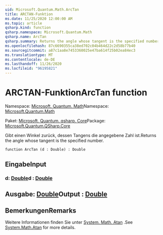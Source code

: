 ```yaml
---
uid: Microsoft.Quantum.Math.ArcTan
title: ARCTAN-Funktion
ms.date: 11/25/2020 12:00:00 AM
ms.topic: article
qsharp.kind: function
qsharp.namespace: Microsoft.Quantum.Math
qsharp.name: ArcTan
qsharp.summary: Returns the angle whose tangent is the specified number.
ms.openlocfilehash: 87c6690355ca38ed702c04b464d22c2d58b77b40
ms.sourcegitcommit: a87c1aa8e7453360025e47ba614f25b02ea84ec3
ms.translationtype: MT
ms.contentlocale: de-DE
ms.lasthandoff: 11/26/2020
ms.locfileid: "96195821"
---
```

# <a name="arctan-function"></a><span data-ttu-id="b2d1c-102">ARCTAN-Funktion</span><span class="sxs-lookup"><span data-stu-id="b2d1c-102">ArcTan function</span></span>

<span data-ttu-id="b2d1c-103">Namespace: [Microsoft. Quantum. Math](xref:Microsoft.Quantum.Math)</span><span class="sxs-lookup"><span data-stu-id="b2d1c-103">Namespace: [Microsoft.Quantum.Math](xref:Microsoft.Quantum.Math)</span></span>

<span data-ttu-id="b2d1c-104">Paket: [Microsoft. Quantum. qsharp. Core](https://nuget.org/packages/Microsoft.Quantum.QSharp.Core)</span><span class="sxs-lookup"><span data-stu-id="b2d1c-104">Package: [Microsoft.Quantum.QSharp.Core](https://nuget.org/packages/Microsoft.Quantum.QSharp.Core)</span></span>


<span data-ttu-id="b2d1c-105">Gibt einen Winkel zurück, dessen Tangens die angegebene Zahl ist.</span><span class="sxs-lookup"><span data-stu-id="b2d1c-105">Returns the angle whose tangent is the specified number.</span></span>

```qsharp
function ArcTan (d : Double) : Double
```


## <a name="input"></a><span data-ttu-id="b2d1c-106">Eingabe</span><span class="sxs-lookup"><span data-stu-id="b2d1c-106">Input</span></span>

### <a name="d--double"></a><span data-ttu-id="b2d1c-107">d: [Double](xref:microsoft.quantum.lang-ref.double)</span><span class="sxs-lookup"><span data-stu-id="b2d1c-107">d : [Double](xref:microsoft.quantum.lang-ref.double)</span></span>





## <a name="output--double"></a><span data-ttu-id="b2d1c-108">Ausgabe: [Double](xref:microsoft.quantum.lang-ref.double)</span><span class="sxs-lookup"><span data-stu-id="b2d1c-108">Output : [Double](xref:microsoft.quantum.lang-ref.double)</span></span>



## <a name="remarks"></a><span data-ttu-id="b2d1c-109">Bemerkungen</span><span class="sxs-lookup"><span data-stu-id="b2d1c-109">Remarks</span></span>

<span data-ttu-id="b2d1c-110">Weitere Informationen finden Sie unter [System. Math. Atan](https://docs.microsoft.com/dotnet/api/system.math.atan) .</span><span class="sxs-lookup"><span data-stu-id="b2d1c-110">See [System.Math.Atan](https://docs.microsoft.com/dotnet/api/system.math.atan) for more details.</span></span>